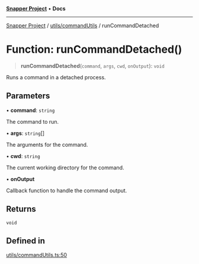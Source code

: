 [**Snapper Project**](../../../README.md) • **Docs**

***

[Snapper Project](../../../README.md) / [utils/commandUtils](../README.md) / runCommandDetached

# Function: runCommandDetached()

> **runCommandDetached**(`command`, `args`, `cwd`, `onOutput`): `void`

Runs a command in a detached process.

## Parameters

• **command**: `string`

The command to run.

• **args**: `string`[]

The arguments for the command.

• **cwd**: `string`

The current working directory for the command.

• **onOutput**

Callback function to handle the command output.

## Returns

`void`

## Defined in

[utils/commandUtils.ts:50](https://github.com/asifqatar/Snapper/blob/1b2c230905308cca5785aba7fe39ad09cd146118/utils/commandUtils.ts#L50)
